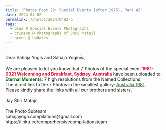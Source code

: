 ```yaml
---
title: 'Photos Post 29: Special Events (after 1975), Part 42'
date: 2024-04-02
permalink: /photos/2024/0402-b
tags:
  - blue @ Special Events Photographs
  - crimson @ Photographs of Shri Mataji
  - green @ Updates
---
```


<p>
<br>
Dear Sahaja Yogis and Sahaja Yoginīs,<br>
<br>
We are pleased to let you know that 7 Photos of the special event <font color="Crimson"><b>1981-0321 Welcoming and Breakfast, Sydney, Australia</b></font> have been uploaded to <font color="DarkGreen"><b>Eternal Moments</b></font>: 7 high resolutions from the Named Collections.<br>
The direct link to the 7 Photos in the smallest gallery: <a href="https://eternalmoments.smugmug.com/Countries/Australia/1981"><font color="DarkGreen">Australia 1981</font></a>.<br> 
Please kindly share the links with all our brothers and sisters.<br>
<br>
Jay Śhrī Mātājī!<br>
<br>
The Photo Subteam<br>
sahajayoga.compilations@gmail.com<br>
https://linktr.ee/comprehensivecompilationsteam
</p>